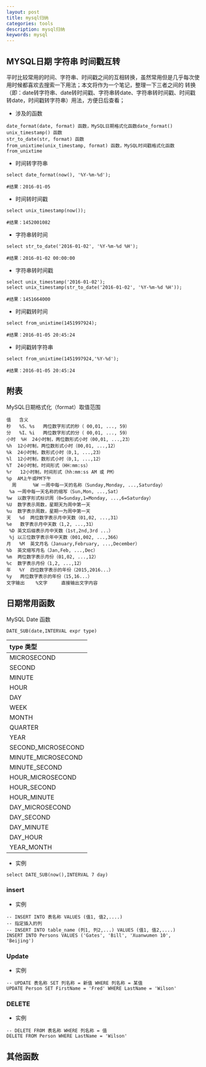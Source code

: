 ```yaml
---
layout: post
title: mysql归纳
categories: tools
description: mysql归纳
keywords: mysql
---
```


## MYSQL日期 字符串 时间戳互转
平时比较常用的时间、字符串、时间戳之间的互相转换，虽然常用但是几乎每次使用时候都喜欢去搜索一下用法；本文将作为一个笔记，整理一下三者之间的 转换（即：date转字符串、date转时间戳、字符串转date、字符串转时间戳、时间戳转date，时间戳转字符串）用法，方便日后查看；



- 涉及的函数
```mysql
date_format(date, format) 函数，MySQL日期格式化函数date_format()
unix_timestamp() 函数
str_to_date(str, format) 函数
from_unixtime(unix_timestamp, format) 函数，MySQL时间戳格式化函数from_unixtime
```

- 时间转字符串
```mysql
select date_format(now(), '%Y-%m-%d');

#结果：2016-01-05
```
- 时间转时间戳
```mysql
select unix_timestamp(now());

#结果：1452001082
```
- 字符串转时间
```mysql
select str_to_date('2016-01-02', '%Y-%m-%d %H');

#结果：2016-01-02 00:00:00
```
- 字符串转时间戳
```mysql
select unix_timestamp('2016-01-02');
select unix_timestamp(str_to_date('2016-01-02', '%Y-%m-%d %H'));

#结果：1451664000
```
- 时间戳转时间
```mysql
select from_unixtime(1451997924);

#结果：2016-01-05 20:45:24
```
- 时间戳转字符串
```mysql
select from_unixtime(1451997924,'%Y-%d');

#结果：2016-01-05 20:45:24
```
## 附表
MySQL日期格式化（format）取值范围
```hql
值   含义
秒   %S、%s   两位数字形式的秒（ 00,01, ..., 59）
分   %I、%i   两位数字形式的分（ 00,01, ..., 59）
小时  %H  24小时制，两位数形式小时（00,01, ...,23）
%h  12小时制，两位数形式小时（00,01, ...,12）
%k  24小时制，数形式小时（0,1, ...,23）
%l  12小时制，数形式小时（0,1, ...,12）
%T  24小时制，时间形式（HH:mm:ss）
%r   12小时制，时间形式（hh:mm:ss AM 或 PM）
%p  AM上午或PM下午
  周      %W 一周中每一天的名称（Sunday,Monday, ...,Saturday）
 %a 一周中每一天名称的缩写（Sun,Mon, ...,Sat）
%w  以数字形式标识周（0=Sunday,1=Monday, ...,6=Saturday）
%U  数字表示周数，星期天为周中第一天
%u  数字表示周数，星期一为周中第一天
天   %d  两位数字表示月中天数（01,02, ...,31）
%e   数字表示月中天数（1,2, ...,31）
 %D 英文后缀表示月中天数（1st,2nd,3rd ...）
 %j 以三位数字表示年中天数（001,002, ...,366）
月   %M  英文月名（January,February, ...,December）
%b  英文缩写月名（Jan,Feb, ...,Dec）
%m  两位数字表示月份（01,02, ...,12）
%c  数字表示月份（1,2, ...,12）
年   %Y  四位数字表示的年份（2015,2016...）
%y   两位数字表示的年份（15,16...）
文字输出    %文字     直接输出文字内容

```

## 日期常用函数
MySQL Date 函数
```mysql
DATE_SUB(date,INTERVAL expr type)
```
|type 类型
:----|
MICROSECOND|
SECOND|
MINUTE|
HOUR|
DAY|
WEEK|
MONTH|
QUARTER|
YEAR|
SECOND_MICROSECOND|
MINUTE_MICROSECOND|
MINUTE_SECOND|
HOUR_MICROSECOND|
HOUR_SECOND|
HOUR_MINUTE|
DAY_MICROSECOND|
DAY_SECOND|
DAY_MINUTE|
DAY_HOUR|
YEAR_MONTH|
- 实例
```mysql
select DATE_SUB(now(),INTERVAL 7 day)
```
### insert
- 实例
```mysql
-- INSERT INTO 表名称 VALUES (值1, 值2,....)
-- 指定插入的列  
-- INSERT INTO table_name (列1, 列2,...) VALUES (值1, 值2,....)
INSERT INTO Persons VALUES ('Gates', 'Bill', 'Xuanwumen 10', 'Beijing')

```

### Update
- 实例
```mysql
-- UPDATE 表名称 SET 列名称 = 新值 WHERE 列名称 = 某值
UPDATE Person SET FirstName = 'Fred' WHERE LastName = 'Wilson' 

```
### DELETE
- 实例
```mysql
-- DELETE FROM 表名称 WHERE 列名称 = 值
DELETE FROM Person WHERE LastName = 'Wilson' 

```
## 其他函数
